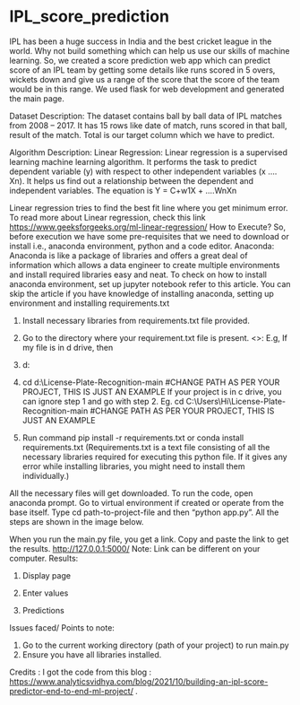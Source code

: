 # IPL_score_prediction
IPL has been a huge success in India and the best cricket league in the world. Why not build something which can help us use our skills of machine learning. So, we created a score prediction web app which can predict score of an IPL team by getting some details like runs scored in 5 overs, wickets down and give us a range of the score that the score of the team would be in this range. We used flask for web development and generated the main page.

Dataset Description: 
The dataset contains ball by ball data of IPL matches from 2008 – 2017. It has 15 rows like date of match, runs scored in that ball, result of the match. Total is our target column which we have to predict.
 

Algorithm Description:
Linear Regression:
Linear regression is a supervised learning machine learning algorithm. It performs the task to predict dependent variable (y) with respect to other independent variables (x …. Xn). It helps us find out a relationship between the dependent and independent variables. 
The equation is Y = C+w1X + ….WnXn
 
Linear regression tries to find the best fit line where you get minimum error. To read more about Linear regression, check this link https://www.geeksforgeeks.org/ml-linear-regression/
How to Execute?
So, before execution we have some pre-requisites that we need to download or install i.e., anaconda environment, python and a code editor. Anaconda: Anaconda is like a package of libraries and offers a great deal of information which allows a data engineer to create multiple environments and install required libraries easy and neat.
To check on how to install anaconda environment, set up jupyter notebook refer to this article. You can skip the article if you have knowledge of installing anaconda, setting up environment and installing requirements.txt
1.	Install necessary libraries from requirements.txt file provided.
 
2.	Go to the directory where your requirement.txt file is present.
<<directory of your file>>:  E.g, If my file is in d drive, then 
1.  d:
2. cd d:\License-Plate-Recognition-main    #CHANGE PATH AS PER YOUR PROJECT, THIS IS JUST AN EXAMPLE
If your project is in c drive, you can ignore step 1 and go with step 2.
Eg. cd C:\Users\Hi\License-Plate-Recognition-main #CHANGE PATH AS PER YOUR PROJECT, THIS IS JUST AN EXAMPLE
 
3.	Run command pip install -r requirements.txt or conda install requirements.txt (Requirements.txt is a text file consisting of all the necessary libraries required for executing this python file. If it gives any error while installing libraries, you might need to install them individually.)
 
All the necessary files will get downloaded. To run the code, open anaconda prompt. Go to virtual environment if created or operate from the base itself.
Type cd path-to-project-file and then “python app.py”. All the steps are shown in the image below.
 
When you run the main.py file, you get a link.
Copy and paste the link to get the results.
http://127.0.0.1:5000/ Note: Link can be different on your computer.
Results:
1.	Display page
 
2.	Enter values
 
3.	Predictions
 
Issues faced/ Points to note:
1.	Go to the current working directory (path of your project) to run main.py
2.	Ensure you have all libraries installed.

Credits : I got the code from this blog : https://www.analyticsvidhya.com/blog/2021/10/building-an-ipl-score-predictor-end-to-end-ml-project/ .

